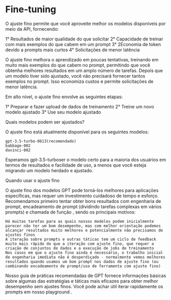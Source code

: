 # Fine-tuning

O ajuste fino permite que você aproveite melhor os modelos disponíveis por meio da API, fornecendo:

1° Resultados de maior qualidade do que solicitar
2° Capacidade de treinar com mais exemplos do que cabem em um prompt
3° 2Economia de token devido a prompts mais curtos
4° Solicitações de menor latência

O ajuste fino melhora o aprendizado em poucas tentativas, treinando em muito mais exemplos do que cabem no prompt, permitindo que você obtenha melhores resultados em um amplo número de tarefas. Depois que um modelo tiver sido ajustado, você não precisará fornecer tantos exemplos no prompt. Isso economiza custos e permite solicitações de menor latência.

Em alto nível, o ajuste fino envolve as seguintes etapas:

1° Preparar e fazer upload de dados de treinamento
2° Treine um novo modelo ajustado
3° Use seu modelo ajustado

Quais modelos podem ser ajustados?

O ajuste fino está atualmente disponível para os seguintes modelos:

    gpt-3.5-turbo-0613(recomendado)
    babbage-002
    davinci-002

Esperamos gpt-3.5-turboser o modelo certo para a maioria dos usuários em termos de resultados e facilidade de uso, a menos que você esteja migrando um modelo herdado e ajustado.

Quando usar o ajuste fino

O ajuste fino dos modelos GPT pode torná-los melhores para aplicações específicas, mas requer um investimento cuidadoso de tempo e esforço. Recomendamos primeiro tentar obter bons resultados com engenharia de prompt, encadeamento de prompt (dividindo tarefas complexas em vários prompts) e chamada de função , sendo os principais motivos:

    Há muitas tarefas para as quais nossos modelos podem inicialmente parecer não ter um bom desempenho, mas com melhor orientação podemos alcançar resultados muito melhores e potencialmente não precisamos de ajustes finos
    A iteração sobre prompts e outras táticas tem um ciclo de feedback muito mais rápido do que a iteração com ajuste fino, que requer a criação de conjuntos de dados e a execução de jobs de treinamento
    Nos casos em que o ajuste fino ainda é necessário, o trabalho inicial de engenharia imediata não é desperdiçado - normalmente vemos melhores resultados quando usamos um bom prompt nos dados de ajuste fino (ou combinando encadeamento de prompt/uso de ferramenta com ajuste fino)

Nosso guia de práticas recomendadas de GPT fornece informações básicas sobre algumas das estratégias e táticas mais eficazes para obter melhor desempenho sem ajustes finos. Você pode achar útil iterar rapidamente os prompts em nosso playground .